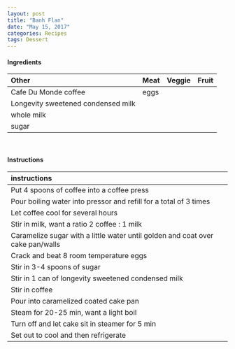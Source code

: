 ```yaml
---
layout: post
title: "Banh Flan"
date: "May 15, 2017"
categories: Recipes
tags: Dessert
---
```









#### Ingredients

<table class = "presenttab">
 <thead>
  <tr>
   <th style="text-align:left;"> Other </th>
   <th style="text-align:left;"> Meat </th>
   <th style="text-align:left;"> Veggie </th>
   <th style="text-align:left;"> Fruit </th>
  </tr>
 </thead>
<tbody>
  <tr>
   <td style="text-align:left;"> Cafe Du Monde coffee </td>
   <td style="text-align:left;"> eggs </td>
   <td style="text-align:left;">  </td>
   <td style="text-align:left;">  </td>
  </tr>
  <tr>
   <td style="text-align:left;"> Longevity sweetened condensed milk </td>
   <td style="text-align:left;">  </td>
   <td style="text-align:left;">  </td>
   <td style="text-align:left;">  </td>
  </tr>
  <tr>
   <td style="text-align:left;"> whole milk </td>
   <td style="text-align:left;">  </td>
   <td style="text-align:left;">  </td>
   <td style="text-align:left;">  </td>
  </tr>
  <tr>
   <td style="text-align:left;"> sugar </td>
   <td style="text-align:left;">  </td>
   <td style="text-align:left;">  </td>
   <td style="text-align:left;">  </td>
  </tr>
</tbody>
</table>

<br>

#### Instructions

<table class = "presenttabnoh">
 <thead>
  <tr>
   <th style="text-align:left;"> instructions </th>
  </tr>
 </thead>
<tbody>
  <tr>
   <td style="text-align:left;"> Put 4 spoons of coffee into a coffee press </td>
  </tr>
  <tr>
   <td style="text-align:left;"> Pour boiling water into pressor and refill for a total of 3 times </td>
  </tr>
  <tr>
   <td style="text-align:left;"> Let coffee cool for several hours </td>
  </tr>
  <tr>
   <td style="text-align:left;"> Stir in milk, want a ratio 2 coffee : 1 milk </td>
  </tr>
  <tr>
   <td style="text-align:left;"> Caramelize sugar with a little water until golden and coat over cake pan/walls </td>
  </tr>
  <tr>
   <td style="text-align:left;"> Crack and beat 8 room temperature eggs </td>
  </tr>
  <tr>
   <td style="text-align:left;"> Stir in 3-4 spoons of sugar </td>
  </tr>
  <tr>
   <td style="text-align:left;"> Stir in 1 can of longevity sweetened condensed milk </td>
  </tr>
  <tr>
   <td style="text-align:left;"> Stir in coffee </td>
  </tr>
  <tr>
   <td style="text-align:left;"> Pour into caramelized coated cake pan </td>
  </tr>
  <tr>
   <td style="text-align:left;"> Steam for 20-25 min, want a light boil </td>
  </tr>
  <tr>
   <td style="text-align:left;"> Turn off and let cake sit in steamer for 5 min </td>
  </tr>
  <tr>
   <td style="text-align:left;"> Set out to cool and then refrigerate </td>
  </tr>
</tbody>
</table>


